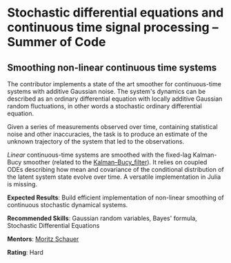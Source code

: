 
# Stochastic differential equations and continuous time signal processing – Summer of Code

## Smoothing non-linear continuous time systems

The contributor implements a state of the art smoother for continuous-time systems with
additive Gaussian noise. The system's dynamics can be described as
an ordinary differential equation with locally additive Gaussian random fluctuations,
in other words a stochastic ordinary differential equation.

Given a series of measurements observed over time, containing statistical noise
and other inaccuracies, the task is to produce an estimate of the unknown trajectory of the system that led to
the observations.

*Linear* continuous-time systems are smoothed with the fixed-lag Kalman-Bucy smoother (related to the [Kalman–Bucy_filter](https://en.wikipedia.org/wiki/Kalman_filter#Kalman–Bucy_filter)). It relies on coupled ODEs describing how mean and covariance of the conditional distribution of the latent system state evolve over time. A versatile implementation in Julia is missing.

**Expected Results**: Build efficient implementation of non-linear smoothing of continuous stochastic dynamical systems.

**Recommended Skills**: Gaussian random variables, Bayes' formula, Stochastic Differential Equations

**Mentors**: [Moritz Schauer](https://github.com/mschauer)

**Rating**: Hard
